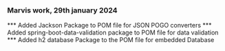 ### Marvis work, 29th january 2024
*** Added Jackson Package to POM file for JSON POGO converters
*** Added spring-boot-data-validation package to POM file for data validation
*** Added  h2 database Package to the POM file for embedded Database